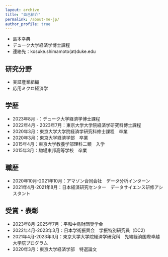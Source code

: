 ```yaml
---
layout: archive
title: "自己紹介"
permalink: /about-me-jp/
author_profile: true
---
```


- 島本幸典
- デューク大学経済学博士課程
- 連絡先：kosuke.shimamoto(at)duke.edu

## 研究分野

- 実証産業組織
- 応用ミクロ経済学

## 学歴

- 2023年8月 -：デューク大学経済学博士課程
- 2022年4月 - 2023年7月：東京大学大学院経済学研究科博士課程
- 2020年3月：東京大学大学院経済学研究科修士課程　卒業
- 2020年3月：東京大学経済学部　卒業
- 2015年4月：東京大学教養学部理科二類　入学
- 2015年3月：駒場東邦高等学校　卒業

## 職歴

- 2020年10月-2021年10月：アマゾン合同会社　データ分析インターン
- 2021年4月-2021年8月：日本経済研究センター　データサイエンス研修アシスタント

## 受賞・表彰

- 2023年8月-2025年7月：平和中島財団奨学金
- 2022年4月-2023年3月：日本学術振興会　学振特別研究員（DC2）
- 2021年4月-2023年3月：東京大学大学院経済学研究科　先端経済国際卓越大学院プログラム
- 2020年3月：東京大学経済学部　特選論文





